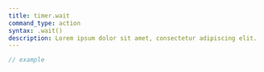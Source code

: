 ```yaml
---
title: timer.wait
command_type: action
syntax: .wait()
description: Lorem ipsum dolor sit amet, consectetur adipiscing elit.
---
```


```javascript
// example
```